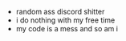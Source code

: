 - random ass discord shitter
- i do nothing with my free time
- my code is a mess and so am i
 
 

<!---
Femboys-one/Femboys-one is a ✨ special ✨ repository because its `README.md` (this file) appears on your GitHub profile.
You can click the Preview link to take a look at your changes.
--->
